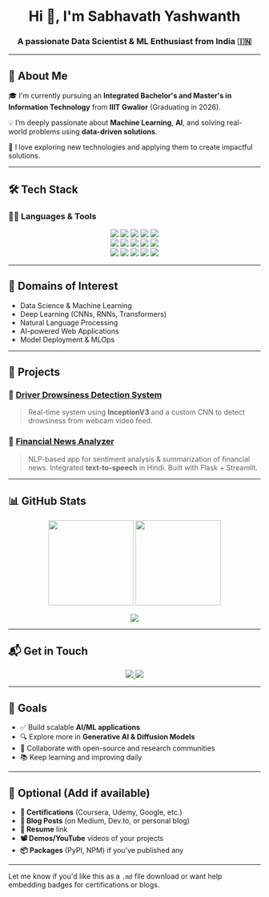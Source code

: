 <h1 align="center">Hi 👋, I'm Sabhavath Yashwanth</h1>
<h3 align="center">A passionate Data Scientist & ML Enthusiast from India 🇮🇳</h3>

---

## 📌 About Me

🎓 I'm currently pursuing an **Integrated Bachelor's and Master's in Information Technology** from **IIIT Gwalior** (Graduating in 2026).

💡 I’m deeply passionate about **Machine Learning**, **AI**, and solving real-world problems using **data-driven solutions**.

🚀 I love exploring new technologies and applying them to create impactful solutions.

---

## 🛠️ Tech Stack

### 👨‍💻 Languages & Tools
<div align="center">
  
  <img src="https://img.shields.io/badge/Python-3776AB?style=for-the-badge&logo=python&logoColor=white"/>
  <img src="https://img.shields.io/badge/C++-00599C?style=for-the-badge&logo=c%2B%2B&logoColor=white"/>
  <img src="https://img.shields.io/badge/JavaScript-F7DF1E?style=for-the-badge&logo=javascript&logoColor=black"/>
  <img src="https://img.shields.io/badge/SQL-003B57?style=for-the-badge&logo=postgresql&logoColor=white"/>
  <img src="https://img.shields.io/badge/Excel-217346?style=for-the-badge&logo=microsoft-excel&logoColor=white"/>
  
  <br/>

  <img src="https://img.shields.io/badge/TensorFlow-FF6F00?style=for-the-badge&logo=tensorflow&logoColor=white"/>
  <img src="https://img.shields.io/badge/PyTorch-EE4C2C?style=for-the-badge&logo=pytorch&logoColor=white"/>
  <img src="https://img.shields.io/badge/Scikit--Learn-F7931E?style=for-the-badge&logo=scikit-learn&logoColor=white"/>
  <img src="https://img.shields.io/badge/Flask-000000?style=for-the-badge&logo=flask&logoColor=white"/>
  <img src="https://img.shields.io/badge/Streamlit-FF4B4B?style=for-the-badge&logo=streamlit&logoColor=white"/>

  <br/>

  <img src="https://img.shields.io/badge/React-20232A?style=for-the-badge&logo=react&logoColor=61DAFB"/>
  <img src="https://img.shields.io/badge/Node.js-339933?style=for-the-badge&logo=nodedotjs&logoColor=white"/>
  <img src="https://img.shields.io/badge/Git-F05032?style=for-the-badge&logo=git&logoColor=white"/>
  <img src="https://img.shields.io/badge/Power%20BI-F2C811?style=for-the-badge&logo=powerbi&logoColor=black"/>
  <img src="https://img.shields.io/badge/AWS-232F3E?style=for-the-badge&logo=amazon-aws&logoColor=white"/>
</div>

---

## 🧠 Domains of Interest

- Data Science & Machine Learning
- Deep Learning (CNNs, RNNs, Transformers)
- Natural Language Processing
- AI-powered Web Applications
- Model Deployment & MLOps

---

## 💼 Projects

### 🔹 [Driver Drowsiness Detection System](https://github.com/sabhavathyashwanth/Driver-Drowsiness-Detection)
> Real-time system using **InceptionV3** and a custom CNN to detect drowsiness from webcam video feed.

### 🔹 [Financial News Analyzer](https://github.com/sabhavathyashwanth/News-Summarization-and-Text-to-Speech-Application)
> NLP-based app for sentiment analysis & summarization of financial news. Integrated **text-to-speech** in Hindi. Built with Flask + Streamlit.

---

## 📊 GitHub Stats

<p align="center">
  <img src="https://github-readme-stats.vercel.app/api?username=sabhavathyashwanth&show_icons=true&theme=github_dark&hide_border=true" height="170px"/>
  <img src="https://github-readme-streak-stats.herokuapp.com/?user=sabhavathyashwanth&theme=github-dark&hide_border=true" height="170px"/>
</p>

<p align="center">
  <img src="https://github-readme-stats.vercel.app/api/top-langs/?username=sabhavathyashwanth&layout=compact&theme=github_dark&hide_border=true" />
</p>

---

## 📬 Get in Touch

<p align="center">
  <a href="https://www.linkedin.com/in/yashwanth-nayak" target="_blank">
    <img src="https://img.shields.io/badge/LinkedIn-0077B5?style=for-the-badge&logo=linkedin&logoColor=white"/>
  </a>
  <a href="mailto:yashwanthsabhavath98.8@gmail.com">
    <img src="https://img.shields.io/badge/Gmail-D14836?style=for-the-badge&logo=gmail&logoColor=white"/>
  </a>
</p>

---

## 🌟 Goals

- ✅ Build scalable **AI/ML applications**
- 🔍 Explore more in **Generative AI & Diffusion Models**
- 🤝 Collaborate with open-source and research communities
- 📚 Keep learning and improving daily

---

## 📎 Optional (Add if available)

- **📃 Certifications** (Coursera, Udemy, Google, etc.)
- **📝 Blog Posts** (on Medium, Dev.to, or personal blog)
- **📂 Resume** link
- **📽️ Demos/YouTube** videos of your projects
- **📦 Packages** (PyPI, NPM) if you’ve published any

---

Let me know if you'd like this as a `.md` file download or want help embedding badges for certifications or blogs.
